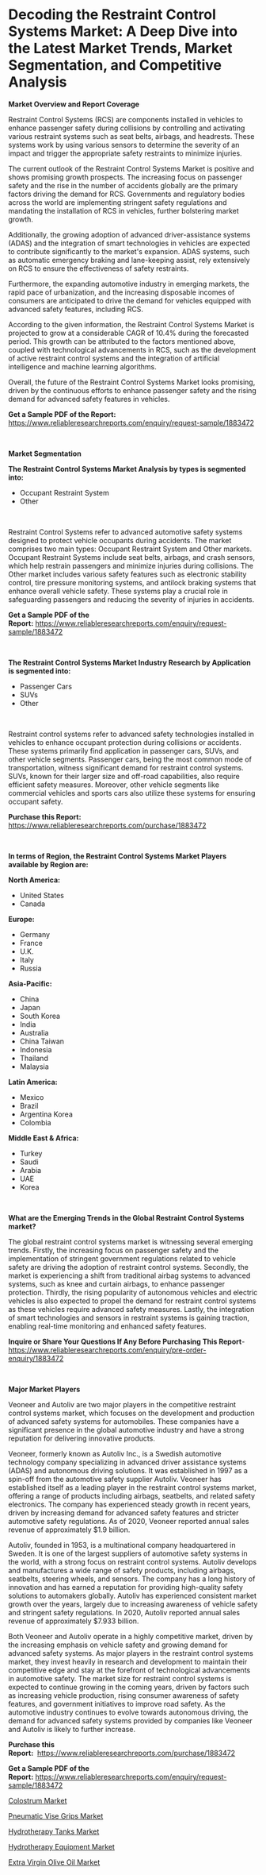 <p><h1>Decoding the Restraint Control Systems Market: A Deep Dive into the Latest Market Trends, Market Segmentation, and Competitive Analysis</h1></p><p><strong>Market Overview and Report Coverage</strong></p>
<p><p>Restraint Control Systems (RCS) are components installed in vehicles to enhance passenger safety during collisions by controlling and activating various restraint systems such as seat belts, airbags, and headrests. These systems work by using various sensors to determine the severity of an impact and trigger the appropriate safety restraints to minimize injuries.</p><p>The current outlook of the Restraint Control Systems Market is positive and shows promising growth prospects. The increasing focus on passenger safety and the rise in the number of accidents globally are the primary factors driving the demand for RCS. Governments and regulatory bodies across the world are implementing stringent safety regulations and mandating the installation of RCS in vehicles, further bolstering market growth.</p><p>Additionally, the growing adoption of advanced driver-assistance systems (ADAS) and the integration of smart technologies in vehicles are expected to contribute significantly to the market's expansion. ADAS systems, such as automatic emergency braking and lane-keeping assist, rely extensively on RCS to ensure the effectiveness of safety restraints.</p><p>Furthermore, the expanding automotive industry in emerging markets, the rapid pace of urbanization, and the increasing disposable incomes of consumers are anticipated to drive the demand for vehicles equipped with advanced safety features, including RCS.</p><p>According to the given information, the Restraint Control Systems Market is projected to grow at a considerable CAGR of 10.4% during the forecasted period. This growth can be attributed to the factors mentioned above, coupled with technological advancements in RCS, such as the development of active restraint control systems and the integration of artificial intelligence and machine learning algorithms.</p><p>Overall, the future of the Restraint Control Systems Market looks promising, driven by the continuous efforts to enhance passenger safety and the rising demand for advanced safety features in vehicles.</p></p>
<p><strong>Get a Sample PDF of the Report:</strong> <a href="https://www.reliableresearchreports.com/enquiry/request-sample/1883472">https://www.reliableresearchreports.com/enquiry/request-sample/1883472</a></p>
<p>&nbsp;</p>
<p><strong>Market Segmentation</strong></p>
<p><strong>The Restraint Control Systems Market Analysis by types is segmented into:</strong></p>
<p><ul><li>Occupant Restraint System</li><li>Other</li></ul></p>
<p>&nbsp;</p>
<p><p>Restraint Control Systems refer to advanced automotive safety systems designed to protect vehicle occupants during accidents. The market comprises two main types: Occupant Restraint System and Other markets. Occupant Restraint Systems include seat belts, airbags, and crash sensors, which help restrain passengers and minimize injuries during collisions. The Other market includes various safety features such as electronic stability control, tire pressure monitoring systems, and antilock braking systems that enhance overall vehicle safety. These systems play a crucial role in safeguarding passengers and reducing the severity of injuries in accidents.</p></p>
<p><strong>Get a Sample PDF of the Report:</strong>&nbsp;<a href="https://www.reliableresearchreports.com/enquiry/request-sample/1883472">https://www.reliableresearchreports.com/enquiry/request-sample/1883472</a></p>
<p>&nbsp;</p>
<p><strong>The Restraint Control Systems Market Industry Research by Application is segmented into:</strong></p>
<p><ul><li>Passenger Cars</li><li>SUVs</li><li>Other</li></ul></p>
<p>&nbsp;</p>
<p><p>Restraint control systems refer to advanced safety technologies installed in vehicles to enhance occupant protection during collisions or accidents. These systems primarily find application in passenger cars, SUVs, and other vehicle segments. Passenger cars, being the most common mode of transportation, witness significant demand for restraint control systems. SUVs, known for their larger size and off-road capabilities, also require efficient safety measures. Moreover, other vehicle segments like commercial vehicles and sports cars also utilize these systems for ensuring occupant safety.</p></p>
<p><strong>Purchase this Report:</strong>&nbsp; <a href="https://www.reliableresearchreports.com/purchase/1883472">https://www.reliableresearchreports.com/purchase/1883472</a></p>
<p>&nbsp;</p>
<p><strong>In terms of Region, the Restraint Control Systems Market Players available by Region are:</strong></p>
<p>
    <p> <strong> North America: </strong>
        <ul>
            <li>United States</li>
            <li>Canada</li>
        </ul>
        </p> 
    <p> <strong> Europe: </strong>
        <ul>
            <li>Germany</li>
            <li>France</li>
            <li>U.K.</li>
            <li>Italy</li>
            <li>Russia</li>
        </ul>
        </p> 
    <p> <strong> Asia-Pacific: </strong>
        <ul>
            <li>China</li>
            <li>Japan</li>
            <li>South Korea</li>
            <li>India</li>
            <li>Australia</li>
            <li>China Taiwan</li>
            <li>Indonesia</li>
            <li>Thailand</li>
            <li>Malaysia</li>
        </ul>
        </p> 
    <p> <strong> Latin America: </strong>
        <ul>
            <li>Mexico</li>
            <li>Brazil</li>
            <li>Argentina Korea</li>
            <li>Colombia</li>
        </ul>
        </p> 
    <p> <strong> Middle East & Africa: </strong>
        <ul>
            <li>Turkey</li>
            <li>Saudi</li>
            <li>Arabia</li>
            <li>UAE</li>
            <li>Korea</li>
        </ul>
    </p>
    </p>
<p>&nbsp;</p>
<p><strong>What are the Emerging Trends in the Global Restraint Control Systems market?</strong></p>
<p><p>The global restraint control systems market is witnessing several emerging trends. Firstly, the increasing focus on passenger safety and the implementation of stringent government regulations related to vehicle safety are driving the adoption of restraint control systems. Secondly, the market is experiencing a shift from traditional airbag systems to advanced systems, such as knee and curtain airbags, to enhance passenger protection. Thirdly, the rising popularity of autonomous vehicles and electric vehicles is also expected to propel the demand for restraint control systems as these vehicles require advanced safety measures. Lastly, the integration of smart technologies and sensors in restraint systems is gaining traction, enabling real-time monitoring and enhanced safety features.</p></p>
<p><strong>Inquire or Share Your Questions If Any Before Purchasing This Report</strong>- <a href="https://www.reliableresearchreports.com/enquiry/pre-order-enquiry/1883472">https://www.reliableresearchreports.com/enquiry/pre-order-enquiry/1883472</a></p>
<p>&nbsp;</p>
<p><strong>Major Market Players</strong></p>
<p><p>Veoneer and Autoliv are two major players in the competitive restraint control systems market, which focuses on the development and production of advanced safety systems for automobiles. These companies have a significant presence in the global automotive industry and have a strong reputation for delivering innovative products.</p><p>Veoneer, formerly known as Autoliv Inc., is a Swedish automotive technology company specializing in advanced driver assistance systems (ADAS) and autonomous driving solutions. It was established in 1997 as a spin-off from the automotive safety supplier Autoliv. Veoneer has established itself as a leading player in the restraint control systems market, offering a range of products including airbags, seatbelts, and related safety electronics. The company has experienced steady growth in recent years, driven by increasing demand for advanced safety features and stricter automotive safety regulations. As of 2020, Veoneer reported annual sales revenue of approximately $1.9 billion.</p><p>Autoliv, founded in 1953, is a multinational company headquartered in Sweden. It is one of the largest suppliers of automotive safety systems in the world, with a strong focus on restraint control systems. Autoliv develops and manufactures a wide range of safety products, including airbags, seatbelts, steering wheels, and sensors. The company has a long history of innovation and has earned a reputation for providing high-quality safety solutions to automakers globally. Autoliv has experienced consistent market growth over the years, largely due to increasing awareness of vehicle safety and stringent safety regulations. In 2020, Autoliv reported annual sales revenue of approximately $7.933 billion.</p><p>Both Veoneer and Autoliv operate in a highly competitive market, driven by the increasing emphasis on vehicle safety and growing demand for advanced safety systems. As major players in the restraint control systems market, they invest heavily in research and development to maintain their competitive edge and stay at the forefront of technological advancements in automotive safety. The market size for restraint control systems is expected to continue growing in the coming years, driven by factors such as increasing vehicle production, rising consumer awareness of safety features, and government initiatives to improve road safety. As the automotive industry continues to evolve towards autonomous driving, the demand for advanced safety systems provided by companies like Veoneer and Autoliv is likely to further increase.</p></p>
<p><strong>Purchase this Report:</strong>&nbsp;&nbsp;<a href="https://www.reliableresearchreports.com/purchase/1883472">https://www.reliableresearchreports.com/purchase/1883472</a></p>
<p></p>
<p><strong>Get a Sample PDF of the Report:</strong>&nbsp;<a href="https://www.reliableresearchreports.com/enquiry/request-sample/1883472">https://www.reliableresearchreports.com/enquiry/request-sample/1883472</a></p>
<p><p><a href="https://medium.com/@juliusadams1991/colostrum-market-report-reveals-the-latest-trends-and-growth-opportunities-of-this-market-87ca776f0973">Colostrum Market</a></p><p><a href="https://www.linkedin.com/pulse/pneumatic-vise-grips-market-share-amp-new-trends-analysis-p2goe/">Pneumatic Vise Grips Market</a></p><p><a href="https://www.linkedin.com/pulse/hydrotherapy-tanks-market-size-growth-forecast-from-2023-2030-foyve/">Hydrotherapy Tanks Market</a></p><p><a href="https://www.linkedin.com/pulse/hydrotherapy-equipment-market-insights-players-forecast-till-wwvie/">Hydrotherapy Equipment Market</a></p><p><a href="https://medium.com/@sylvanfahey/extra-virgin-olive-oil-market-insight-market-trends-growth-forecasted-from-2023-to-2030-c752ca507754">Extra Virgin Olive Oil Market</a></p></p>